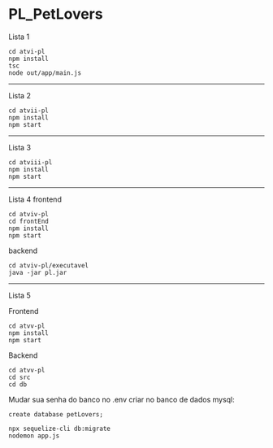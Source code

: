 # PL_PetLovers

Lista 1
```
cd atvi-pl
npm install
tsc
node out/app/main.js
```
--------------------
Lista 2
```
cd atvii-pl
npm install
npm start
```
----------------
Lista 3
```
cd atviii-pl
npm install
npm start
```
--------------
Lista 4
frontend
```
cd atviv-pl
cd frontEnd
npm install
npm start
```
backend
```
cd atviv-pl/executavel
java -jar pl.jar
```
------------
Lista 5

Frontend
```
cd atvv-pl
npm install
npm start
```

Backend
```
cd atvv-pl
cd src
cd db
```
Mudar sua senha do banco no .env
criar no banco de dados mysql:
```mysql
create database petLovers;
```
```
npx sequelize-cli db:migrate
nodemon app.js
```

